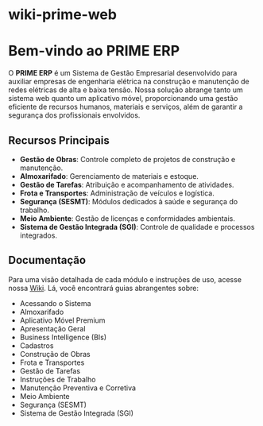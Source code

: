 # wiki-prime-web
# Bem-vindo ao PRIME ERP

O **PRIME ERP** é um Sistema de Gestão Empresarial desenvolvido para auxiliar empresas de engenharia elétrica na construção e manutenção de redes elétricas de alta e baixa tensão. Nossa solução abrange tanto um sistema web quanto um aplicativo móvel, proporcionando uma gestão eficiente de recursos humanos, materiais e serviços, além de garantir a segurança dos profissionais envolvidos.

## Recursos Principais

- **Gestão de Obras**: Controle completo de projetos de construção e manutenção.
- **Almoxarifado**: Gerenciamento de materiais e estoque.
- **Gestão de Tarefas**: Atribuição e acompanhamento de atividades.
- **Frota e Transportes**: Administração de veículos e logística.
- **Segurança (SESMT)**: Módulos dedicados à saúde e segurança do trabalho.
- **Meio Ambiente**: Gestão de licenças e conformidades ambientais.
- **Sistema de Gestão Integrada (SGI)**: Controle de qualidade e processos integrados.

## Documentação
Para uma visão detalhada de cada módulo e instruções de uso, acesse nossa [Wiki](https://github.com/intersettecnologia/wiki-prime-web/wiki). Lá, você encontrará guias abrangentes sobre:

- Acessando o Sistema
- Almoxarifado
- Aplicativo Móvel Premium
- Apresentação Geral
- Business Intelligence (BIs)
- Cadastros
- Construção de Obras
- Frota e Transportes
- Gestão de Tarefas
- Instruções de Trabalho
- Manutenção Preventiva e Corretiva
- Meio Ambiente
- Segurança (SESMT)
- Sistema de Gestão Integrada (SGI)